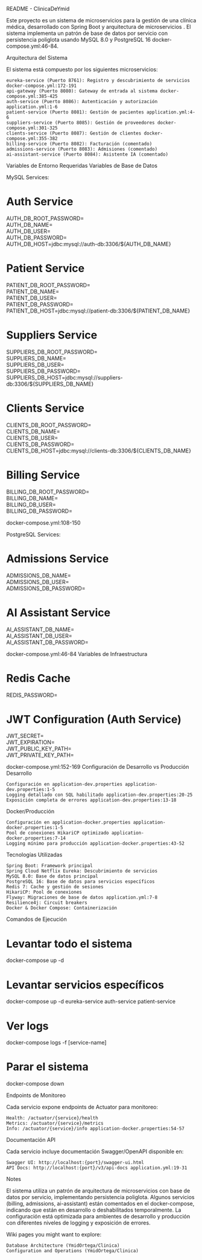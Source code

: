 README - ClinicaDeYmid

Este proyecto es un sistema de microservicios para la gestión de una clínica médica, desarrollado con Spring Boot y arquitectura de microservicios . El sistema implementa un patrón de base de datos por servicio con persistencia poliglota usando MySQL 8.0 y PostgreSQL 16 docker-compose.yml:46-84.

Arquitectura del Sistema

El sistema está compuesto por los siguientes microservicios:

    eureka-service (Puerto 8761): Registro y descubrimiento de servicios docker-compose.yml:172-191
    api-gateway (Puerto 8080): Gateway de entrada al sistema docker-compose.yml:385-425
    auth-service (Puerto 8086): Autenticación y autorización application.yml:1-6
    patient-service (Puerto 8081): Gestión de pacientes application.yml:4-6
    suppliers-service (Puerto 8085): Gestión de proveedores docker-compose.yml:301-325
    clients-service (Puerto 8087): Gestión de clientes docker-compose.yml:355-382
    billing-service (Puerto 8082): Facturación (comentado)
    admissions-service (Puerto 8083): Admisiones (comentado)
    ai-assistant-service (Puerto 8084): Asistente IA (comentado)

Variables de Entorno Requeridas
Variables de Base de Datos

MySQL Services:

# Auth Service  
AUTH_DB_ROOT_PASSWORD=  
AUTH_DB_NAME=  
AUTH_DB_USER=  
AUTH_DB_PASSWORD=  
AUTH_DB_HOST=jdbc:mysql://auth-db:3306/${AUTH_DB_NAME}  
  
# Patient Service    
PATIENT_DB_ROOT_PASSWORD=  
PATIENT_DB_NAME=  
PATIENT_DB_USER=  
PATIENT_DB_PASSWORD=  
PATIENT_DB_HOST=jdbc:mysql://patient-db:3306/${PATIENT_DB_NAME}  
  
# Suppliers Service  
SUPPLIERS_DB_ROOT_PASSWORD=  
SUPPLIERS_DB_NAME=  
SUPPLIERS_DB_USER=  
SUPPLIERS_DB_PASSWORD=  
SUPPLIERS_DB_HOST=jdbc:mysql://suppliers-db:3306/${SUPPLIERS_DB_NAME}  
  
# Clients Service  
CLIENTS_DB_ROOT_PASSWORD=  
CLIENTS_DB_NAME=  
CLIENTS_DB_USER=  
CLIENTS_DB_PASSWORD=  
CLIENTS_DB_HOST=jdbc:mysql://clients-db:3306/${CLIENTS_DB_NAME}  
  
# Billing Service  
BILLING_DB_ROOT_PASSWORD=  
BILLING_DB_NAME=  
BILLING_DB_USER=  
BILLING_DB_PASSWORD=

docker-compose.yml:108-150

PostgreSQL Services:

# Admissions Service  
ADMISSIONS_DB_NAME=  
ADMISSIONS_DB_USER=  
ADMISSIONS_DB_PASSWORD=  
  
# AI Assistant Service  
AI_ASSISTANT_DB_NAME=  
AI_ASSISTANT_DB_USER=  
AI_ASSISTANT_DB_PASSWORD=

docker-compose.yml:46-84
Variables de Infraestructura

# Redis Cache  
REDIS_PASSWORD=  
  
# JWT Configuration (Auth Service)  
JWT_SECRET=  
JWT_EXPIRATION=  
JWT_PUBLIC_KEY_PATH=  
JWT_PRIVATE_KEY_PATH=

docker-compose.yml:152-169
Configuración de Desarrollo vs Producción
Desarrollo

    Configuración en application-dev.properties application-dev.properties:1-5
    Logging detallado con SQL habilitado application-dev.properties:20-25
    Exposición completa de errores application-dev.properties:13-18

Docker/Producción

    Configuración en application-docker.properties application-docker.properties:1-5
    Pool de conexiones HikariCP optimizado application-docker.properties:7-14
    Logging mínimo para producción application-docker.properties:43-52

Tecnologías Utilizadas

    Spring Boot: Framework principal
    Spring Cloud Netflix Eureka: Descubrimiento de servicios
    MySQL 8.0: Base de datos principal
    PostgreSQL 16: Base de datos para servicios específicos
    Redis 7: Cache y gestión de sesiones
    HikariCP: Pool de conexiones
    Flyway: Migraciones de base de datos application.yml:7-8
    Resilience4j: Circuit breakers
    Docker & Docker Compose: Containerización

Comandos de Ejecución

# Levantar todo el sistema  
docker-compose up -d  
  
# Levantar servicios específicos  
docker-compose up -d eureka-service auth-service patient-service  
  
# Ver logs  
docker-compose logs -f [service-name]  
  
# Parar el sistema  
docker-compose down

Endpoints de Monitoreo

Cada servicio expone endpoints de Actuator para monitoreo:

    Health: /actuator/{service}/health
    Metrics: /actuator/{service}/metrics
    Info: /actuator/{service}/info application-docker.properties:54-57

Documentación API

Cada servicio incluye documentación Swagger/OpenAPI disponible en:

    Swagger UI: http://localhost:{port}/swagger-ui.html
    API Docs: http://localhost:{port}/v3/api-docs application.yml:19-31

Notes

El sistema utiliza un patrón de arquitectura de microservicios con base de datos por servicio, implementando persistencia poliglota. Algunos servicios (billing, admissions, ai-assistant) están comentados en el docker-compose, indicando que están en desarrollo o deshabilitados temporalmente. La configuración está optimizada para ambientes de desarrollo y producción con diferentes niveles de logging y exposición de errores.

Wiki pages you might want to explore:

    Database Architecture (YmidOrtega/Clinica)
    Configuration and Operations (YmidOrtega/Clinica)
